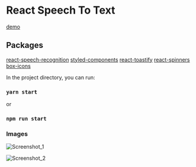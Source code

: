 # React Speech To Text

[demo](#)

## Packages

[react-speech-recognition](https://www.npmjs.com/package/react-speech-recognition)
[styled-components](https://www.npmjs.com/package/styled-components)
[react-toastify](https://www.npmjs.com/package/react-toastify)
[react-spinners](https://www.npmjs.com/package/react-spinners)
[box-icons](https://boxicons.com/)

In the project directory, you can run:

### `yarn start`

or

### `npm run start`

### Images

![Screenshot_1](https://user-images.githubusercontent.com/46889813/96306511-76921500-1008-11eb-836c-5b7562d36fce.png)

![Screenshot_2](https://user-images.githubusercontent.com/46889813/96306540-814caa00-1008-11eb-9801-1477759142a7.png)
